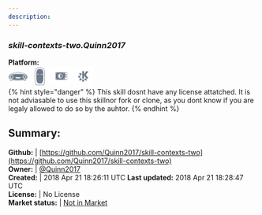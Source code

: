 ```yaml
---
description: 
---
```


### _skill-contexts-two.Quinn2017_  
  
**Platform:**  
 ![Mark I](../.gitbook/assets/mark-1-icon.png)  ![Mark II](../.gitbook/assets/mark-2-icon.png)  ![Picroft](../.gitbook/assets/picroft-icon.png)  ![plasmoid](../.gitbook/assets/kde.png)   
{% hint style="danger" %}
This skill dosnt have any license attatched. It is not adviasable to use this skillnor fork or clone, as you dont know if you are legaly allowed to do so by the auhtor.
{% endhint %}
  
## Summary:  
**Github:** | [https://github.com/Quinn2017/skill-contexts-two](https://github.com/Quinn2017/skill-contexts-two)  
**Owner:** | [@Quinn2017](https://github.com/Quinn2017)  
**Created:** | 2018 Apr 21 18:26:11 UTC  **Last updated:** 2018 Apr 21 18:28:47 UTC  
**License:** | No License  
**Market status:** | [Not in Market](https://market.mycroft.ai/skill/)  
